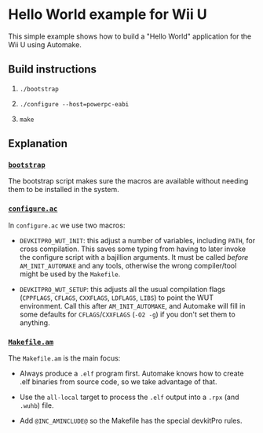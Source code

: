 # Hello World example for Wii U

This simple example shows how to build a "Hello World" application for the Wii U using
Automake.


## Build instructions

1. `./bootstrap`

2. `./configure --host=powerpc-eabi`

3. `make`


## Explanation

### [`bootstrap`](bootstrap)

The bootstrap script makes sure the macros are available without needing them
to be installed in the system.


### [`configure.ac`](configure.ac)

In `configure.ac` we use two macros:

  - `DEVKITPRO_WUT_INIT`: this adjust a number of variables, including `PATH`, for cross
    compilation. This saves some typing from having to later invoke the configure script
    with a bajillion arguments. It must be called *before* `AM_INIT_AUTOMAKE` and any
    tools, otherwise the wrong compiler/tool might be used by the `Makefile`.

  - `DEVKITPRO_WUT_SETUP`: this adjusts all the usual compilation flags (`CPPFLAGS`,
    `CFLAGS`, `CXXFLAGS`, `LDFLAGS`, `LIBS`) to point the WUT environment. Call this after
    `AM_INIT_AUTOMAKE`, and Automake will fill in some defaults for `CFLAGS`/`CXXFLAGS`
    (`-O2 -g`) if you don't set them to anything.


### [`Makefile.am`](Makefile.am)

The `Makefile.am` is the main focus:

  - Always produce a `.elf` program first. Automake knows how to create .elf binaries from
    source code, so we take advantage of that.
    
  - Use the `all-local` target to process the `.elf` output into a `.rpx` (and `.wuhb`) file.
  
  - Add `@INC_AMINCLUDE@` so the Makefile has the special devkitPro rules.

